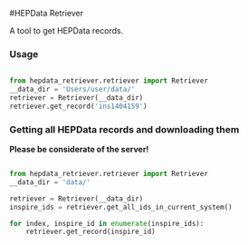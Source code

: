 #HEPData Retriever

A tool to get HEPData records.

### Usage

```python

from hepdata_retriever.retriever import Retriever
__data_dir = 'Users/user/data/'
retriever = Retriever(__data_dir)
retriever.get_record('ins1404159')

```

### Getting all HEPData records and downloading them

**Please be considerate of the server!**


```python

from hepdata_retriever.retriever import Retriever
__data_dir = 'data/'

retriever = Retriever(__data_dir)
inspire_ids = retriever.get_all_ids_in_current_system()

for index, inspire_id in enumerate(inspire_ids):
    retriever.get_record(inspire_id)

```
